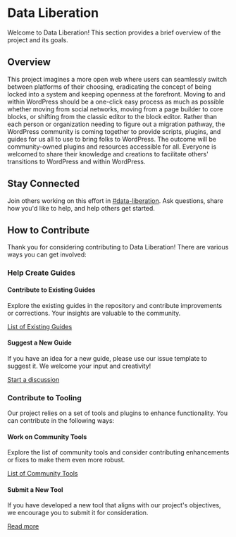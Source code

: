 # Data Liberation

Welcome to Data Liberation! This section provides a brief overview of the project and its goals.

## Overview

This project imagines a more open web where users can seamlessly switch between platforms of their choosing, eradicating the concept of being locked into a system and keeping openness at the forefront. Moving to and within WordPress should be a one-click easy process as much as possible whether moving from social networks, moving from a page builder to core blocks, or shifting from the classic editor to the block editor. Rather than each person or organization needing to figure out a migration pathway, the WordPress community is coming together to provide scripts, plugins, and guides for us all to use to bring folks to WordPress. The outcome will be community-owned plugins and resources accessible for all. Everyone is welcomed to share their knowledge and creations to facilitate others' transitions to WordPress and within WordPress. 

## Stay Connected

Join others working on this effort in [#data-liberation](https://wordpress.slack.com/archives/C069AKUBPHB). Ask questions, share how you'd like to help, and help others get started.

## How to Contribute

Thank you for considering contributing to Data Liberation! There are various ways you can get involved:

### Help Create Guides

#### Contribute to Existing Guides

Explore the existing guides in the repository and contribute improvements or corrections. Your insights are valuable to the community.

[List of Existing Guides](https://github.com/WordPress/move-to-wp/tree/trunk/guides)

#### Suggest a New Guide

If you have an idea for a new guide, please use our issue template to suggest it. We welcome your input and creativity!

[Start a discussion](https://github.com/WordPress/move-to-wp/discussions/new?category=ideas)

### Contribute to Tooling

Our project relies on a set of tools and plugins to enhance functionality. You can contribute in the following ways:

#### Work on Community Tools

Explore the list of community tools and consider contributing enhancements or fixes to make them even more robust.

[List of Community Tools](https://github.com/WordPress/move-to-wp/tree/trunk/tools)

#### Submit a New Tool

If you have developed a new tool that aligns with our project's objectives, we encourage you to submit it for consideration.

[Read more](https://github.com/WordPress/data-liberation/tree/trunk/submit-code)
